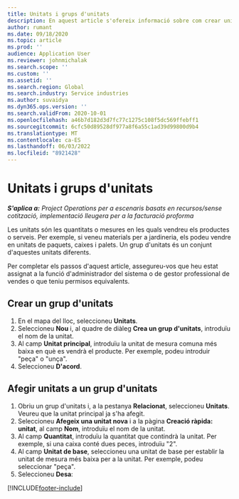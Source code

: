 ```yaml
---
title: Unitats i grups d'unitats
description: En aquest article s'ofereix informació sobre com crear unitats i grups d'unitats a Dynamics 365 Project Operations.
author: rumant
ms.date: 09/18/2020
ms.topic: article
ms.prod: ''
audience: Application User
ms.reviewer: johnmichalak
ms.search.scope: ''
ms.custom: ''
ms.assetid: ''
ms.search.region: Global
ms.search.industry: Service industries
ms.author: suvaidya
ms.dyn365.ops.version: ''
ms.search.validFrom: 2020-10-01
ms.openlocfilehash: a46b7d182d3d7fc77c1275c108f5dc569ffebff1
ms.sourcegitcommit: 6cfc50d89528df977a8f6a55c1ad39d99800d9b4
ms.translationtype: MT
ms.contentlocale: ca-ES
ms.lasthandoff: 06/03/2022
ms.locfileid: "8921428"
---
```

# <a name="units-and-unit-groups"></a>Unitats i grups d'unitats

_**S'aplica a:** Project Operations per a escenaris basats en recursos/sense cotització, implementació lleugera per a la facturació proforma_

Les unitats són les quantitats o mesures en les quals vendreu els productes o serveis. Per exemple, si veneu materials per a jardineria, els podeu vendre en unitats de paquets, caixes i palets. Un grup d'unitats és un conjunt d'aquestes unitats diferents.

Per completar els passos d'aquest article, assegureu-vos que heu estat assignat a la funció d'administrador del sistema o de gestor professional de vendes o que teniu permisos equivalents.

## <a name="create-a-unit-group"></a>Crear un grup d'unitats

1. En el mapa del lloc, seleccioneu **Unitats**.
2. Seleccioneu **Nou** i, al quadre de diàleg **Crea un grup d'unitats**, introduïu el nom de la unitat.
3. Al camp **Unitat principal**, introduïu la unitat de mesura comuna més baixa en què es vendrà el producte. Per exemple, podeu introduir "peça" o "unça".
4. Seleccioneu **D'acord**.

## <a name="add-units-to-a-unit-group"></a>Afegir unitats a un grup d'unitats

1. Obriu un grup d'unitats i, a la pestanya **Relacionat**, seleccioneu **Unitats**. Veureu que la unitat principal ja s'ha afegit.
2. Seleccioneu **Afegeix una unitat nova** i a la pàgina **Creació ràpida: unitat**, al camp **Nom**, introduïu el nom de la unitat.
3. Al camp **Quantitat**, introduïu la quantitat que contindrà la unitat. Per exemple, si una caixa conté dues peces, introduïu "2". 
4. Al camp **Unitat de base**, seleccioneu una unitat de base per establir la unitat de mesura més baixa per a la unitat. Per exemple, podeu seleccionar "peça".
5. Seleccioneu **Desa**:


[!INCLUDE[footer-include](../includes/footer-banner.md)]